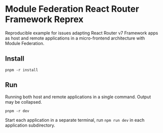 # Module Federation React Router Framework Reprex

Reproducible example for issues adapting React Router v7 Framework apps as host and remote applications in a micro-frontend architecture with Module Federation.

## Install

```
pnpm -r install
```

## Run

Running both host and remote applications in a single command. Output may be collapsed.

```
pnpm -r dev
```

Start each application in a separate terminal, run `npm run dev` in each application subdirectory.
